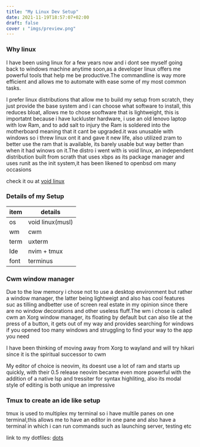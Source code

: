 ```yaml
---
title: "My Linux Dev Setup"
date: 2021-11-19T18:57:07+02:00
draft: false
cover : "imgs/preview.png"
---
```


### Why linux
I have been using linux for a few years now and i dont see myself going back to windows machine anytime soon,as a developer linux offers me powerful tools that help me be productive.The commandline is way more efficient and allows me to automate with ease some of my most common tasks.

 I prefer linux distributions that allow me to build my setup from scratch, they just provide the base system and i can choose what software to install, this reduces bloat, allows me to chose sooftware that is lightweight, this is importatnt because i have luckluster hardware, i use an old lenovo laptop with low Ram, and to add salt to injury the Ram is soldered into the motherboard meaning that it cant be upgraded.it was unusable with windows so i threw linux ont it and gave it new life, also utilized zram to better use the ram that is available, its barely usable but way better than when it had winows on it.The distro i went with is void linux, an independent distribution built from scrath that uses xbps as its package manager and uses runit as the init system,it has been likened to openbsd om many occasions

check it ou at [void linux](https://voidlinux.org/)

### Details of my Setup

| item  | details          |
| ----- | --------         |
| os    | void linux(musl) |
| wm    | cwm              |
| term  | uxterm           |
| Ide   | nvim + tmux      |
| font  | terminus         |


### Cwm window manager

Due to the low memory i chose not to use a desktop environment but rather a window manager, the latter being lightweigt and also has cool features suc as tilling andbetter use of screen real estate in my opinion since there are no window decorations and other useless fluff.The wm i chose is called cwm an Xorg window manager, its floating by default but can also tile at the press of a button, it gets out of my way and provides searching for windows if you opened too many windows and struggling to find your way to the app you need

 I have been thinking of moving away from Xorg to wayland and will try hikari since it is the spiritual successor to cwm

My editor of choice is neovim, its doesnt use a lot of ram and starts up quickly, with their 0.5 release neovim became even more powerful with the addition of a native lsp and tressiter for syntax highliting, also its modal style of editing is both unique an impressive 

### Tmux to create an ide like setup
tmux is used to multiplex my terminal so i have multile panes on one terminal,this allows me to have an editor in one pane and also have a terminal in which i can run commands such as launching server, testing etc

link to my dotfiles: [dots](https://github.com/modisek/dotfiles)
